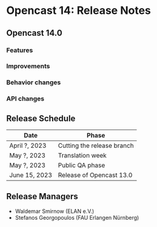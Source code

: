 # Opencast 14: Release Notes

Opencast 14.0
-------------

### Features


### Improvements


### Behavior changes


### API changes




Release Schedule
----------------

| Date                        | Phase                       |
|-----------------------------|-----------------------------|
| April ?, 2023              | Cutting the release branch  |
| May ?, 2023                | Translation week            |
| May ?, 2023                 | Public QA phase             |
| June 15, 2023               | Release of Opencast 13.0    |

Release Managers
----------------

- Waldemar Smirnow (ELAN e.V.)
- Stefanos Georgopoulos (FAU Erlangen Nürnberg)
